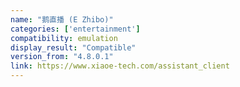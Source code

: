 ```yaml
---
name: "鹅直播 (E Zhibo)"
categories: ['entertainment']
compatibility: emulation
display_result: "Compatible"
version_from: "4.8.0.1"
link: https://www.xiaoe-tech.com/assistant_client
---
```

